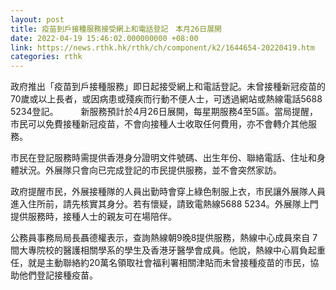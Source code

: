 ```yaml
---
layout: post
title: 疫苗到戶接種服務接受網上和電話登記　本月26日展開
date: 2022-04-19 15:46:02.000000000 +08:00
link: https://news.rthk.hk/rthk/ch/component/k2/1644654-20220419.htm
categories: rthk
---
```


政府推出「疫苗到戶接種服務」即日起接受網上和電話登記。未曾接種新冠疫苗的70歲或以上長者，或因病患或殘疾而行動不便人士，可透過網站或熱線電話5688 5234登記。
　　 
新服務預計於4月26日展開，每星期服務4至5區。當局提醒，市民可以免費接種新冠疫苗，不會向接種人士收取任何費用，亦不會轉介其他服務。
 
市民在登記服務時需提供香港身分證明文件號碼、出生年份、聯絡電話、住址和身體狀況。外展隊只會向已完成登記的市民提供服務，並不會突然家訪。

政府提醒市民，外展接種隊的人員出勤時會穿上綠色制服上衣，市民讓外展隊人員進入住所前，請先核實其身分。若有懷疑，請致電熱線5688 5234。外展隊上門提供服務時，接種人士的親友可在場陪伴。

公務員事務局局長聶德權表示，查詢熱線朝9晚8提供服務，熱線中心成員來自 7間大專院校的醫護相關學系的學生及香港牙醫學會成員。他說，熱線中心肩負起重任，就是主動聯絡約20萬名領取社會福利署相關津貼而未曾接種疫苗的市民，協助他們登記接種疫苗。
